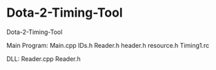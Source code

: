 Dota-2-Timing-Tool
==================

Dota-2-Timing-Tool


Main Program:
Main.cpp
IDs.h
Reader.h
header.h
resource.h
Timing1.rc


DLL:
Reader.cpp
Reader.h
